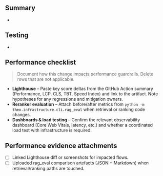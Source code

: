 ## Summary
- 

## Testing
- 

## Performance checklist
> Document how this change impacts performance guardrails. Delete rows that are not applicable.

- **Lighthouse** – Paste key score deltas from the GitHub Action summary (Performance, LCP, CLS, TBT, Speed Index) and link to the artifact. Note hypotheses for any regressions and mitigation owners.
- **Reranker evaluation** – Attach before/after metrics from `python -m theo.infrastructure.cli.rag_eval` when retrieval or ranking code changes.
- **Dashboards & load testing** – Confirm the relevant observability dashboard (Core Web Vitals, latency, etc.) and whether a coordinated load test with infrastructure is required.

## Performance evidence attachments
- [ ] Linked Lighthouse diff or screenshots for impacted flows.
- [ ] Uploaded rag_eval comparison artefacts (JSON + Markdown) when retrieval/ranking paths are touched.
